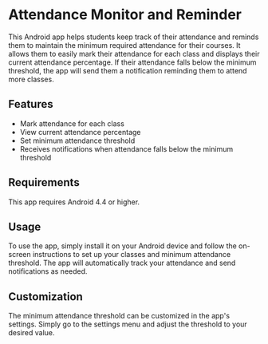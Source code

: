 # Attendance Monitor and Reminder
This Android app helps students keep track of their attendance and reminds them to maintain the minimum required attendance for their courses. It allows them to easily mark their attendance for each class and displays their current attendance percentage. If their attendance falls below the minimum threshold, the app will send them a notification reminding them to attend more classes.

## Features
- Mark attendance for each class
- View current attendance percentage
- Set minimum attendance threshold
- Receives notifications when attendance falls below the minimum threshold
## Requirements
This app requires Android 4.4 or higher.

## Usage
To use the app, simply install it on your Android device and follow the on-screen instructions to set up your classes and minimum attendance threshold. The app will automatically track your attendance and send notifications as needed.

## Customization
The minimum attendance threshold can be customized in the app's settings. Simply go to the settings menu and adjust the threshold to your desired value.

